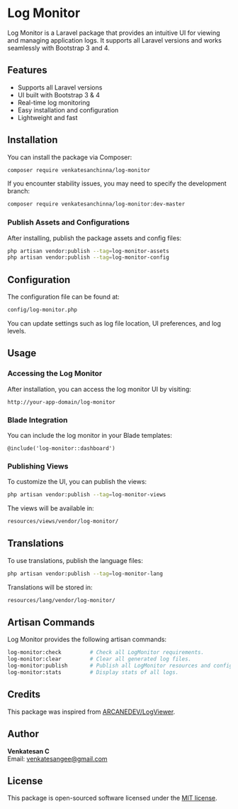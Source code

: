 # Log Monitor

Log Monitor is a Laravel package that provides an intuitive UI for viewing and managing application logs. It supports all Laravel versions and works seamlessly with Bootstrap 3 and 4.

## Features

- Supports all Laravel versions
- UI built with Bootstrap 3 & 4
- Real-time log monitoring
- Easy installation and configuration
- Lightweight and fast

## Installation

You can install the package via Composer:

```bash
composer require venkatesanchinna/log-monitor
```

If you encounter stability issues, you may need to specify the development branch:

```bash
composer require venkatesanchinna/log-monitor:dev-master
```

### Publish Assets and Configurations

After installing, publish the package assets and config files:

```bash
php artisan vendor:publish --tag=log-monitor-assets
php artisan vendor:publish --tag=log-monitor-config
```

## Configuration

The configuration file can be found at:

```bash
config/log-monitor.php
```

You can update settings such as log file location, UI preferences, and log levels.

## Usage

### Accessing the Log Monitor

After installation, you can access the log monitor UI by visiting:

```plaintext
http://your-app-domain/log-monitor
```

### Blade Integration

You can include the log monitor in your Blade templates:

```blade
@include('log-monitor::dashboard')
```

### Publishing Views

To customize the UI, you can publish the views:

```bash
php artisan vendor:publish --tag=log-monitor-views
```

The views will be available in:

```bash
resources/views/vendor/log-monitor/
```

## Translations

To use translations, publish the language files:

```bash
php artisan vendor:publish --tag=log-monitor-lang
```

Translations will be stored in:

```bash
resources/lang/vendor/log-monitor/
```

## Artisan Commands

Log Monitor provides the following artisan commands:

```bash
log-monitor:check         # Check all LogMonitor requirements.
log-monitor:clear         # Clear all generated log files.
log-monitor:publish       # Publish all LogMonitor resources and config files.
log-monitor:stats         # Display stats of all logs.
```

## Credits

This package was inspired from [ARCANEDEV/LogViewer](https://github.com/ARCANEDEV/LogViewer).

## Author

**Venkatesan C**\
Email: [venkatesangee@gmail.com](mailto:venkatesangee@gmail.com)

## License

This package is open-sourced software licensed under the [MIT license](LICENSE).

